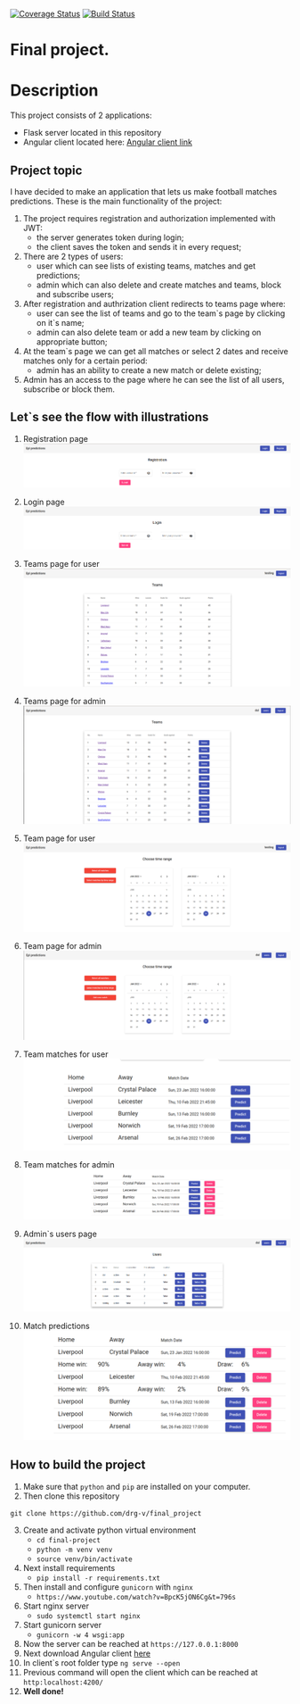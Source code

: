 [![Coverage Status](https://coveralls.io/repos/github/drg-v/final_project/badge.svg)](https://coveralls.io/github/drg-v/final_project)
[![Build Status](https://app.travis-ci.com/drg-v/final_project.svg?branch=main)](https://app.travis-ci.com/drg-v/final_project)
# Final project.

# Description
This project consists of 2 applications:
- Flask server located in this repository
- Angular client located here: [Angular client link](https://github.com/drg-v/final-project-client-)


## Project topic
I have decided to make an application that lets us make football matches predictions.
These is the main functionality of the project:
1. The project requires registration and authorization implemented with JWT:
   - the server generates token during login;
   - the client saves the token and sends it in every request;
2. There are 2 types of users:
   - user which can see lists of existing teams, matches and get predictions;
   - admin which can also delete and create matches and teams, block and subscribe users;
3. After registration and authrization client redirects to teams page where:
   - user can see the list of teams and go to the team\`s page by clicking on it\`s name;
   - admin can also delete team or add a new team by clicking on appropriate button;
4. At the team\`s page we can get all matches or select 2 dates and receive matches only for a certain period:
   - admin has an ability to create a new match or delete existing;
5. Admin has an access to the page where he can see the list of all users, subscribe or block them.
 
## Let\`s see the flow with illustrations
1. Registration page
  ![Registration page](/images/registration.png)
  
2. Login page
  ![Login page](/images/login.png)
  
3. Teams page for user
  ![Login page](/images/teams_user.png)
  
4. Teams page for admin
  ![Login page](/images/teams_admin.png)
  
5. Team page for user
  ![Login page](/images/team_user.png)
  
6. Team page for admin
  ![Login page](/images/team_admin.png)
  
7. Team matches for user
  ![Login page](/images/matches_user.png)
  
8. Team matches for admin
  ![Login page](/images/matche_admin.png)
  
9. Admin\`s users page
  ![Login page](/images/users_admin.png)
  
9. Match predictions
  ![Login page](/images/prediction.png)
 
## How to build the project

1. Make sure that `python` and `pip` are installed on your computer.
2. Then clone this repository
  ```
  git clone https://github.com/drg-v/final_project
  ```
3. Create and activate python virtual environment
   - `cd final-project`
   - `python -m venv venv`
   - `source venv/bin/activate`
4. Next install requirements
   - `pip install -r requirements.txt`
5. Then  install and configure `gunicorn` with `nginx`
   - `https://www.youtube.com/watch?v=BpcK5jON6Cg&t=796s`
6. Start nginx server
   - `sudo systemctl start nginx`
7. Start gunicorn server
   - `gunicorn -w 4 wsgi:app`
8. Now the server can be reached at `https://127.0.0.1:8000`
9. Next download Angular client [here](https://github.com/drg-v/final-project-client-)
10. In client\`s root folder type `ng serve --open`
11. Previous command will open the client which can be reached at `http:localhost:4200/`
12. **Well done!**
